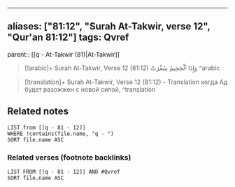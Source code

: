 
---
aliases: ["81:12", "Surah At-Takwir, verse 12", "Qur'an 81:12"]
tags: Qvref
---

parent:: [[q - At-Takwir (81)|At-Takwir]]

> [!arabic]+ Surah At-Takwir, Verse 12 (81:12)
> <span class="quran-arabic">وَإِذَا ٱلْجَحِيمُ سُعِّرَتْ</span>
^arabic

> [!translation]+ Surah At-Takwir, Verse 12 (81:12) - Translation
> когда Ад будет разожжен с новой силой,
^translation



## Related notes
```dataview
LIST from [[q - 81 - 12]]
WHERE !contains(file.name, "q - ")
SORT file.name ASC
```

### Related verses (footnote backlinks)
```dataview
LIST FROM [[q - 81 - 12]] AND #Qvref
SORT file.name ASC
```

